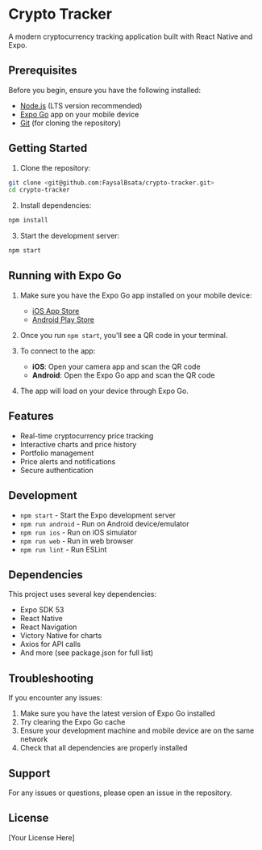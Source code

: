 # Crypto Tracker

A modern cryptocurrency tracking application built with React Native and Expo.

## Prerequisites

Before you begin, ensure you have the following installed:
- [Node.js](https://nodejs.org/) (LTS version recommended)
- [Expo Go](https://expo.dev/client) app on your mobile device
- [Git](https://git-scm.com/) (for cloning the repository)

## Getting Started

1. Clone the repository:
```bash
git clone <git@github.com:FaysalBsata/crypto-tracker.git>
cd crypto-tracker
```

2. Install dependencies:
```bash
npm install
```

3. Start the development server:
```bash
npm start
```

## Running with Expo Go

1. Make sure you have the Expo Go app installed on your mobile device:
   - [iOS App Store](https://apps.apple.com/app/expo-go/id982107779)
   - [Android Play Store](https://play.google.com/store/apps/details?id=host.exp.exponent)

2. Once you run `npm start`, you'll see a QR code in your terminal.

3. To connect to the app:
   - **iOS**: Open your camera app and scan the QR code
   - **Android**: Open the Expo Go app and scan the QR code

4. The app will load on your device through Expo Go.

## Features

- Real-time cryptocurrency price tracking
- Interactive charts and price history
- Portfolio management
- Price alerts and notifications
- Secure authentication

## Development

- `npm start` - Start the Expo development server
- `npm run android` - Run on Android device/emulator
- `npm run ios` - Run on iOS simulator
- `npm run web` - Run in web browser
- `npm run lint` - Run ESLint

## Dependencies

This project uses several key dependencies:
- Expo SDK 53
- React Native
- React Navigation
- Victory Native for charts
- Axios for API calls
- And more (see package.json for full list)

## Troubleshooting

If you encounter any issues:

1. Make sure you have the latest version of Expo Go installed
2. Try clearing the Expo Go cache
3. Ensure your development machine and mobile device are on the same network
4. Check that all dependencies are properly installed

## Support

For any issues or questions, please open an issue in the repository.

## License

[Your License Here] 